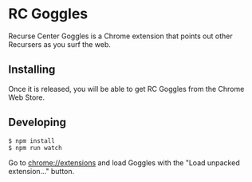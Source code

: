 # RC Goggles

Recurse Center Goggles is a Chrome extension that points out other Recursers as you surf the web.

## Installing

Once it is released, you will be able to get RC Goggles from the Chrome Web Store.

## Developing

```
$ npm install
$ npm run watch
```

Go to <a href="chrome://extensions">chrome://extensions</a> and load Goggles with the "Load unpacked extension..." button.
